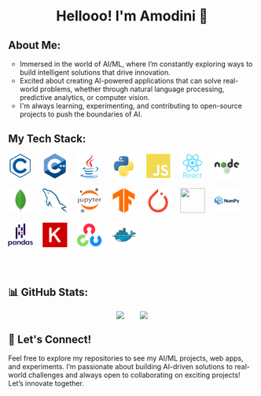 <h1 align="center">Hellooo! I'm Amodini 👋</h1>

<h2> About Me:</h2>
<ul type="circle">
  <li>Immersed in the world of AI/ML, where I’m constantly exploring ways to build intelligent solutions that drive innovation. </li>
  <li>Excited about creating AI-powered applications that can solve real-world problems, whether through natural language processing, predictive analytics, or computer vision. </li>
  <li>I'm always learning, experimenting, and contributing to open-source projects to push the boundaries of AI. </li>
</ul>

<h2> My Tech Stack:</h2>
<div style="display: flex; flex-wrap: wrap; gap: 20px;">
  <!-- Programming Languages -->
  <img height="50px" width="50px" src="https://raw.githubusercontent.com/devicons/devicon/master/icons/c/c-line.svg" />
  <img height="50px" width="50px" src="https://raw.githubusercontent.com/devicons/devicon/master/icons/cplusplus/cplusplus-original.svg"/>
  <img height="50px" width="50px" src="https://raw.githubusercontent.com/devicons/devicon/master/icons/java/java-original.svg"/>
  <img height="50px" width="50px" src="https://raw.githubusercontent.com/devicons/devicon/master/icons/python/python-original.svg"/>
  <img height="50px" width="50px" src="https://raw.githubusercontent.com/devicons/devicon/master/icons/javascript/javascript-plain.svg" />
  <img height="50px" width="50px" src="https://raw.githubusercontent.com/devicons/devicon/master/icons/react/react-original-wordmark.svg" />
  <img height="50px" width="50px" src="https://raw.githubusercontent.com/devicons/devicon/master/icons/nodejs/nodejs-original-wordmark.svg" />
  <img height="50px" width="50px" src="https://raw.githubusercontent.com/devicons/devicon/master/icons/mongodb/mongodb-original.svg" />


  <!-- Databases & Tools -->
  <img height="50px" width="50px" src="https://raw.githubusercontent.com/devicons/devicon/master/icons/mysql/mysql-original.svg"/>
  <img height="50px" width="50px" src="https://raw.githubusercontent.com/devicons/devicon/master/icons/jupyter/jupyter-original-wordmark.svg"/>



  <!-- AI/ML & Data Science -->
  <img height="50px" width="50px" src="https://raw.githubusercontent.com/devicons/devicon/master/icons/tensorflow/tensorflow-original.svg" />
  <img height="50px" width="50px" src="https://raw.githubusercontent.com/devicons/devicon/master/icons/pytorch/pytorch-original.svg" />
  <img height="50px" width="50px" src="https://upload.wikimedia.org/wikipedia/commons/0/05/Scikit_learn_logo_small.svg" />
  <img height="50px" width="50px" src="https://raw.githubusercontent.com/devicons/devicon/master/icons/numpy/numpy-original-wordmark.svg" />
  <img height="50px" width="50px" src="https://raw.githubusercontent.com/devicons/devicon/master/icons/pandas/pandas-original-wordmark.svg"/>
  <img height="50px" width="50px" src="https://raw.githubusercontent.com/devicons/devicon/master/icons/keras/keras-original.svg" />
  <img height="50px" width="50px" src="https://raw.githubusercontent.com/devicons/devicon/master/icons/opencv/opencv-original.svg" />



  <!-- MLOps Tools -->
  <img height="50px" width="50px" src="https://raw.githubusercontent.com/devicons/devicon/master/icons/docker/docker-original.svg" />
</div>

<br><br>

<h2>📊 GitHub Stats:</h2>
<div style="display: flex; justify-content: center; gap: 2rem;">
  <img src="https://github-readme-stats.vercel.app/api?username=amodinii&theme=dark&show_icons=true&count_private=true" />
  <img src="https://github-readme-stats.vercel.app/api/top-langs/?username=amodinii&theme=dark&layout=compact">
</div>

<h2>🔗 Let's Connect!</h2>
<p>Feel free to explore my repositories to see my AI/ML projects, web apps, and experiments. I’m passionate about building AI-driven solutions to real-world challenges and always open to collaborating on exciting projects! Let’s innovate together. </p>
